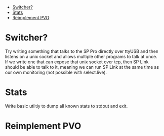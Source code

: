 <!-- TOC -->

- [Switcher?](#switcher)
- [Stats](#stats)
- [Reimplement PVO](#reimplement-pvo)

<!-- /TOC -->

# Switcher?

Try writing something that talks to the SP Pro directly over ttyUSB and then listens on a unix socket and allows multiple other programs to talk at once. If we write one that can expose that unix socket over tcp, then SP Link should be able to talk to it, meaning we can run SP Link at the same time as our own monitoring (not possible with select.live).

# Stats

Write basic utiltiy to dump all known stats to stdout and exit.

# Reimplement PVO
